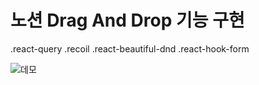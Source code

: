 # 노션 Drag And Drop 기능 구현

.react-query
.recoil
.react-beautiful-dnd
.react-hook-form

![데모](./assets/your-gif-file.gif)
